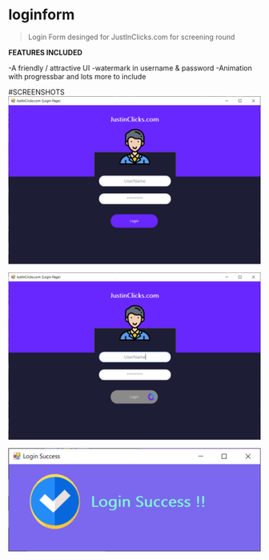 # loginform
> Login Form desinged for JustInClicks.com for screening round


**FEATURES INCLUDED**

 -A friendly / attractive UI
 -watermark in username & password
 -Animation with progressbar and lots more to include
 
 #SCREENSHOTS
 ![](https://github.com/adarsh1405/loginform/blob/master/op/op1.PNG)
 
 ![](https://github.com/adarsh1405/loginform/blob/master/op/op2.PNG)
 
 ![](https://github.com/adarsh1405/loginform/blob/master/op/op3.PNG)
 

